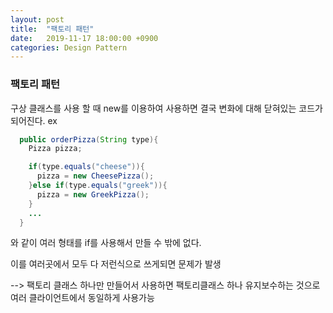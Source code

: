 ```yaml
---
layout: post
title:  "팩토리 패턴"
date:   2019-11-17 18:00:00 +0900
categories: Design Pattern
---
```


### 팩토리 패턴

구상 클래스를 사용 할 때 new를 이용하여 사용하면 결국 변화에 대해 닫혀있는 코드가 되어진다.
ex
```JAVA
  public orderPizza(String type){
    Pizza pizza;

    if(type.equals("cheese")){
      pizza = new CheesePizza();
    }else if(type.equals("greek")){
      pizza = new GreekPizza();
    }
    ...
  }
```
와 같이 여러 형태를 if를 사용해서 만들 수 밖에 없다.

이를 여러곳에서 모두 다 저런식으로 쓰게되면 문제가 발생

--> 팩토리 클래스 하나만 만들어서 사용하면 팩토리클래스 하나 유지보수하는 것으로 여러 클라이언트에서 동일하게 사용가능

